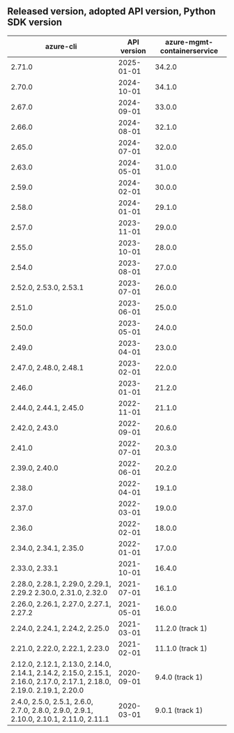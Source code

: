 ## Released version, adopted API version, Python SDK version

| azure-cli | API version | azure-mgmt-containerservice |
|-|-|-|
| 2.71.0 | 2025-01-01 | 34.2.0 |
| 2.70.0 | 2024-10-01 | 34.1.0 |
| 2.67.0 | 2024-09-01 | 33.0.0 |
| 2.66.0 | 2024-08-01 | 32.1.0 |
| 2.65.0 | 2024-07-01 | 32.0.0 |
| 2.63.0 | 2024-05-01 | 31.0.0 |
| 2.59.0 | 2024-02-01 | 30.0.0 |
| 2.58.0 | 2024-01-01 | 29.1.0 |
| 2.57.0 | 2023-11-01 | 29.0.0 |
| 2.55.0 | 2023-10-01 | 28.0.0 |
| 2.54.0 | 2023-08-01 | 27.0.0 |
| 2.52.0, 2.53.0, 2.53.1 | 2023-07-01 | 26.0.0 |
| 2.51.0 | 2023-06-01 | 25.0.0 |
| 2.50.0 | 2023-05-01 | 24.0.0 |
| 2.49.0 | 2023-04-01 | 23.0.0 |
| 2.47.0, 2.48.0, 2.48.1 | 2023-02-01 | 22.0.0 |
| 2.46.0 | 2023-01-01 | 21.2.0 |
| 2.44.0, 2.44.1, 2.45.0 | 2022-11-01 | 21.1.0 |
| 2.42.0, 2.43.0 | 2022-09-01 | 20.6.0 |
| 2.41.0 | 2022-07-01 | 20.3.0 |
| 2.39.0, 2.40.0 | 2022-06-01 | 20.2.0 |
| 2.38.0 | 2022-04-01 | 19.1.0 |
| 2.37.0 | 2022-03-01 | 19.0.0 |
| 2.36.0 | 2022-02-01 | 18.0.0 |
| 2.34.0, 2.34.1, 2.35.0 | 2022-01-01 | 17.0.0 |
| 2.33.0, 2.33.1 | 2021-10-01 | 16.4.0 |
| 2.28.0, 2.28.1, 2.29.0, 2.29.1, 2.29.2 2.30.0, 2.31.0, 2.32.0 | 2021-07-01 | 16.1.0 |
| 2.26.0, 2.26.1, 2.27.0, 2.27.1, 2.27.2 | 2021-05-01 | 16.0.0 |
| 2.24.0, 2.24.1, 2.24.2, 2.25.0 | 2021-03-01 | 11.2.0 (track 1) |
| 2.21.0, 2.22.0, 2.22.1, 2.23.0 | 2021-02-01 | 11.1.0 (track 1) |
| 2.12.0, 2.12.1, 2.13.0, 2.14.0, 2.14.1, 2.14.2, 2.15.0, 2.15.1, 2.16.0, 2.17.0, 2.17.1, 2.18.0, 2.19.0. 2.19.1, 2.20.0 | 2020-09-01 | 9.4.0 (track 1) |
| 2.4.0, 2.5.0, 2.5.1, 2.6.0, 2.7.0, 2.8.0, 2.9.0, 2.9.1, 2.10.0, 2.10.1, 2.11.0, 2.11.1 | 2020-03-01 | 9.0.1 (track 1) |
